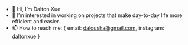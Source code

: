 - 👋 Hi, I’m Dalton Xue
- 👀 I’m interested in working on projects that make day-to-day life more efficient and easier.
- 📫 How to reach me: { email: dalousha@gmail.com, instagram: daltonxue }
 

<!---
dalousha/dalousha is a ✨ special ✨ repository because its `README.md` (this file) appears on your GitHub profile.
You can click the Preview link to take a look at your changes.
--->
